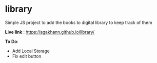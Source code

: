 # library

Simple JS project to add the books to digital library to keep track of them

**Live link** :  https://agakhann.github.io/library/

**To Do**: 
- Add Local Storage 
- Fix edit button